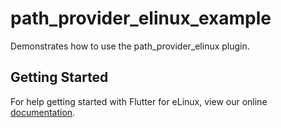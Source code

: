 # path_provider_elinux_example

Demonstrates how to use the path_provider_elinux plugin.

## Getting Started

For help getting started with Flutter for eLinux, view our online
[documentation](https://github.com/sony/flutter-elinux/wiki).
